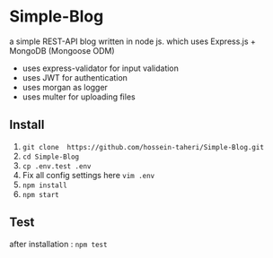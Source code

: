 # Simple-Blog

a simple REST-API blog written in node js. which uses Express.js + MongoDB (Mongoose ODM)

- uses express-validator for input validation
- uses JWT for authentication
- uses morgan as logger
- uses multer for uploading files

Install
--

1. ```git clone  https://github.com/hossein-taheri/Simple-Blog.git```
1. ```cd Simple-Blog```
1. ```cp .env.test .env```
1. Fix all config settings here ```vim .env```
1. ```npm install```
1. ```npm start```

Test
--
after installation : ```npm test```
